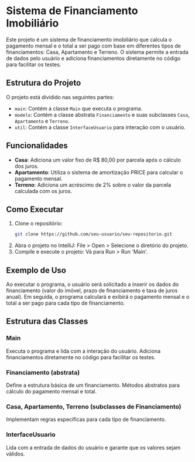 # Sistema de Financiamento Imobiliário

Este projeto é um sistema de financiamento imobiliário que calcula o pagamento mensal e o total a ser pago com base em diferentes tipos de financiamentos: Casa, Apartamento e Terreno. O sistema permite a entrada de dados pelo usuário e adiciona financiamentos diretamente no código para facilitar os testes.

## Estrutura do Projeto

O projeto está dividido nas seguintes partes:

- `main`: Contém a classe `Main` que executa o programa.
- `modelo`: Contém a classe abstrata `Financiamento` e suas subclasses `Casa`, `Apartamento` e `Terreno`.
- `util`: Contém a classe `InterfaceUsuario` para interação com o usuário.

## Funcionalidades

- **Casa**: Adiciona um valor fixo de R$ 80,00 por parcela após o cálculo dos juros.
- **Apartamento**: Utiliza o sistema de amortização PRICE para calcular o pagamento mensal.
- **Terreno**: Adiciona um acréscimo de 2% sobre o valor da parcela calculada com os juros.

## Como Executar

1. Clone o repositório:
   ```bash
   git clone https://github.com/seu-usuario/seu-repositorio.git
2. Abra o projeto no IntelliJ:
File > Open > Selecione o diretório do projeto.
3. Compile e execute o projeto:
Vá para Run > Run 'Main'.

## Exemplo de Uso
Ao executar o programa, o usuário será solicitado a inserir os dados do financiamento (valor do imóvel, prazo de financiamento e taxa de juros anual). Em seguida, o programa calculará e exibirá o pagamento mensal e o total a ser pago para cada tipo de financiamento.

## Estrutura das Classes
### Main
Executa o programa e lida com a interação do usuário.
Adiciona financiamentos diretamente no código para facilitar os testes.
### Financiamento (abstrata)
Define a estrutura básica de um financiamento.
Métodos abstratos para cálculo do pagamento mensal e total.
### Casa, Apartamento, Terreno (subclasses de Financiamento)
Implementam regras específicas para cada tipo de financiamento.
### InterfaceUsuario
Lida com a entrada de dados do usuário e garante que os valores sejam válidos.
